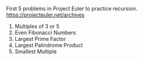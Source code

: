 First 5 problems in Project Euler to practice recursion.
https://projecteuler.net/archives

1. Multiples of 3 or 5
2. Even Fibonacci Numbers
3. Largest Prime Factor
4. Largest Palindrome Product
5. Smallest Multiple